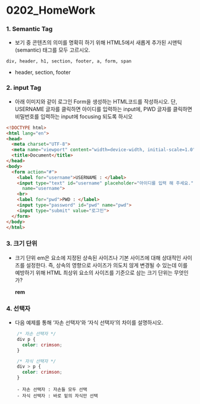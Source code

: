# 0202_HomeWork

### 1. Semantic Tag

- 보기 중 콘텐츠의 의미를 명확히 하기 위해 HTML5에서 새롭게 추가된 시맨틱(semantic) 태그를 모두 고르시오.

```plainText
div, header, h1, section, footer, a, form, span
```

- header, section, footer



### 2. input Tag

- 아래 이미지와 같이 로그인 Form을 생성하는 HTML코드를 작성하시오. 단, USERNAME 글자를 클릭하면 아이디를 입력하는 input에, PWD 글자를 클릭하면 비밀번호를 입력하는 input에 focusing 되도록 하시오

```html
<!DOCTYPE html>
<html lang="en">
<head>
  <meta charset="UTF-8">
  <meta name="viewport" content="width=device-width, initial-scale=1.0">
  <title>Document</title>
</head>
<body>
  <form action="#">
    <label for="username">USERNAME : </label>
    <input type="text" id="username" placeholder="아이디를 입력 해 주세요."
      name="username">
    <br>
    <label for="pwd">PWD : </label>
    <input type="password" id="pwd" name="pwd">
    <input type="submit" value="로그인">
  </form>
</body>
</html>
```



### 3. 크기 단위

- 크기 단위 em은 요소에 지정된 상속된 사이즈나 기본 사이즈에 대해 상대적인 사이즈를 설정한다. 즉, 상속의 영향으로 사이즈가 의도치 않게 변경될 수 있는데 이를 예방하기 위해 HTML 최상위 요소의 사이즈를 기준으로 삼는 크기 단위는 무엇인가?

  **rem**



### 4. 선택자

- 다음 예제를 통해 ‘자손 선택자’와 ‘자식 선택자’의 차이를 설명하시오.

```css
    /* 자손 선택자 */
    div p {
      color: crimson;
    }

    /* 자식 선택자 */
    div > p {
      color: crimson;
    }
```

		- 자손 선택자 : 자손들 모두 선택
		- 자식 선택자 : 바로 밑의 자식만 선택



